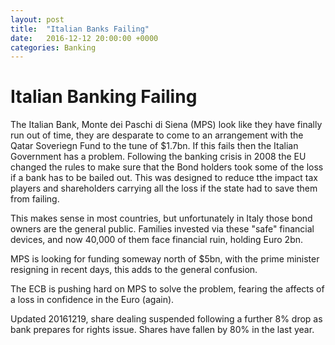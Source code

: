 ```yaml
---
layout: post
title:  "Italian Banks Failing"
date:   2016-12-12 20:00:00 +0000
categories: Banking
---
```



# Italian Banking Failing

 The Italian Bank, Monte dei Paschi di Siena (MPS)  look like they have finally run out of time, they are desparate to come to an arrangement with the Qatar Soveriegn Fund to the tune of $1.7bn. If this fails then the Italian Government has a problem.
Following the banking crisis in 2008 the EU changed the rules to make sure that the Bond holders took some of the loss if a bank has to be bailed out. This was designed to reduce tthe impact tax players and shareholders carrying all the loss if the state had to save them from failing. 

This makes sense in most countries, but unfortunately in Italy those bond owners are the general public. Families invested via these "safe" financial devices, and now 40,000 of them face financial ruin, holding Euro 2bn.  

MPS is looking for funding someway north of $5bn, with the prime minister resigning in recent days, this adds to the general confusion. 

The ECB is pushing hard on MPS to solve the problem, fearing the affects of a loss in confidence in the Euro (again). 

Updated 20161219, share dealing suspended following a further 8% drop as bank prepares for rights issue. Shares have fallen by 80% in the last year. 
